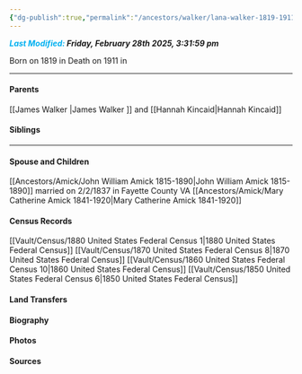 ```yaml
---
{"dg-publish":true,"permalink":"/ancestors/walker/lana-walker-1819-1911/","tags":["Lana-Walker"]}
---
```


***<font color="#00b0f0">Last Modified:</font> Friday, February 28th 2025, 3:31:59 pm***

Born on  1819 in <!-- link to place -->
Death on 1911 in <!-- link to place -->

---
#### Parents

[[James Walker \|James Walker ]] and [[Hannah Kincaid\|Hannah Kincaid]]
#### Siblings
<!-- Link to sibling -->

---
#### Spouse and Children
[[Ancestors/Amick/John William Amick 1815-1890\|John William Amick 1815-1890]] married on 2/2/1837 in Fayette County VA
[[Ancestors/Amick/Mary Catherine Amick 1841-1920\|Mary Catherine Amick 1841-1920]]

#### Census Records
[[Vault/Census/1880 United States Federal Census 1\|1880 United States Federal Census]]
[[Vault/Census/1870 United States Federal Census 8\|1870 United States Federal Census]]
[[Vault/Census/1860 United States Federal Census 10\|1860 United States Federal Census]]
[[Vault/Census/1850 United States Federal Census 6\|1850 United States Federal Census]]
#### Land Transfers

#### Biography

#### Photos

#### Sources

